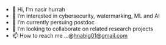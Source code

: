 - 👋 Hi, I’m nasir hurrah
- 👀 I’m interested in cybersecurity, watermarking, ML and AI
- 🌱 I’m currently persuing postdoc
- 💞️ I’m looking to collaborate on related research projects
- 📫 How to reach me ...@hnabig01@gmail.com

<!---
hnasir01/hnasir01 is a ✨ special ✨ repository because its `README.md` (this file) appears on your GitHub profile.
You can click the Preview link to take a look at your changes.
--->
